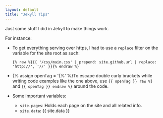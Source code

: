 ```yaml
---
layout: default
title: "Jekyll Tips"
---
```

Just some stuff I did in Jekyll to make things work.

For instance:

- To get everything serving over https, I had to use a `replace` filter on the variable for the site root as such:

    ```
    {% raw %}{{ '/css/main.css' | prepend: site.github.url | replace: 'http://', '//' }}{% endraw %}
    ```

- {% assign openTag = '{%' %}To escape double curly brackets while writing code examples like the one above, use `{{ openTag }} raw %}` and `{{ openTag }} endraw %}` around the code.

- Some important variables:

  - `site.pages`: Holds each page on the site and all related info.
  - `site.data`: {{ site.data }}
